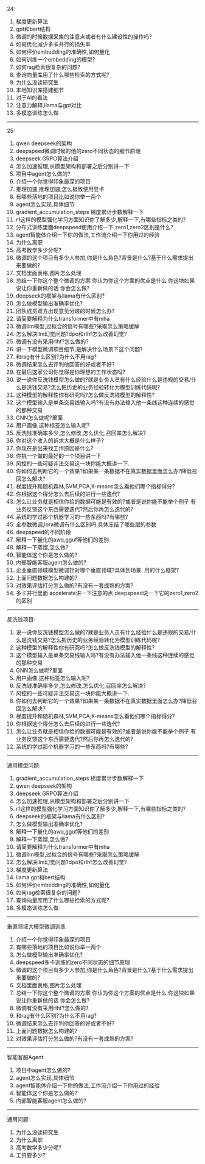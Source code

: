 
24:
1. 梯度更新算法
2. gpt和bert结构
3. 微调的时候数据采集的注意点或者有什么建设性的操作吗?
4. 如何优化减少多卡并行的损失率
5. 如何评价embedding的准确性,如何量化
6. 如何训练一个embedding的模型?
7. 如何rag检索很复杂的问题?
8. 查询向量库用了什么哪些检索的方式呢?
9. 为什么没读研究生
10. 本地知识库搭建细节
11. 对于AI的看法
12. 注意力解释,llama与gpt对比
13. 多模态训练怎么做

---

25:
1. qwen deepseek的架构
2. deepspeed微调时候的他的zero不同状态的细节原理
3. deepseek GRPO算法介绍
4. 怎么加速推理,从模型架构和部署之后分别讲一下
5. 项目中agent怎么做的?
6. 介绍一个你觉得印象最深的项目
7. 推理加速,推理加速,怎么极致使用显卡
8. 有哪些落地的项目比如说你举一两个
9. agent怎么实现,具体细节
10. gradient_accumulation_steps 梯度累计步数解释一下
11. r1这样的模型强化学习方面知识你了解多少,解释一下,有哪些指标之类的?
12. 分布式训练里面deepspeed使用介绍一下,zero1,zero2区别是什么?
13. agent智能体介绍一下你的做法,工作流介绍一下你用过的经验
14. 为什么离职
15. 高考数学多少分呢?
16. 微调的这个项目有多少人参加,你是什么角色?背景是什么?基于什么需求提出来要做的?
17. 文档里面表格,图片怎么处理
18. 总结一下你这个整个微调的方案 你认为你这个方案的优点是什么 你这块如果说让你重新做的话 你会怎么做?
19. deepseek的框架与llama有什么区别?
20. 怎么做模型输出准确率优化?
21. 团队成员双方出现意见分歧的时候怎么办?
22. 请简要解释为什么transformer中有mha
23. 微调llm模型,过拟合的信号有哪些?采取怎么策略缓解
24. 怎么解决llm幻觉问题?dpo和rlhf怎么改善幻觉?
25. 微调有没有采用rlhf?怎么做的?
26. 讲一下模型微调项目细节,是解决什么场景下这个问题?
27. 和rag有什么区别?为什么不用rag?
28. 微调结果怎么去评判他回答的好或者不好?
29. 在最后这家公司你觉得是你理想的工作状态吗?
30. 说一说你反洗钱模型怎么做的?就是业务人员有什么经验什么是违规的交易/什么是洗钱交易?怎么把历史的业务经验转化为模型训练代码呢?
31. 这种模型的解释性你有研究吗?怎么做反洗钱模型的解释性?
32. 这个模型输入是单条交易线输入吗?有没有办法输入他一条线这种连续的感觉的那种交易
33. GNN怎么做呢?里面
34. 用户画像,这种标签怎么输入呢?
35. 反洗钱准确率多少,怎么修改,怎么优化,召回率怎么解决?
36. 你对这个收入的诉求大概是什么样子?
37. 你现在是出来找工作原因是什么?
38. 你挑一个做的最好的一个项目讲一下
39. 风控的一些可疑非法交易这一块你能大概讲一下.
40. 你如何去判断它的一个效果?如果某一条数据不在真实数据里面怎么办?降低召回怎么解决?
41. 梯度提升和随机森林,SVM,PCA,K-means怎么看他们哪个指标得分?
42. 你根据这个得分怎么去后续的进行一些迭代?
43. 怎么让业务就是相信你给的数据可能是有效的?或者是说你能不能举个例子 有业务反馈这个东西需要迭代?然后你再怎么迭代的?
44. 系统的学过那个机器学习的一些东西吗?有哪些?
45. 全参数微调,lora微调有什么区别吗,具体冻结了哪些层的参数
46. deepspeed的不同阶段
47. 解释一下量化的awq,gguf等他们的差别
48. 解释一下蒸馏,怎么做?
49. 智能体这个你是怎么做的?
50. 内部智能客服agent怎么做的?
51. 企业垂直领域模型微调针对哪个垂直领域?具体到场景. 用的什么框架? 
52. 上面问题数据怎么构建的?
53. 对效果评估打分怎么做的?有没有一套成熟的方案?
54. 多卡并行里面 accelerate讲一下注意的点 deepspeed说一下它的zero1,zero2的区别

---

反洗钱项目:
1. 说一说你反洗钱模型怎么做的?就是业务人员有什么经验什么是违规的交易/什么是洗钱交易?怎么把历史的业务经验转化为模型训练代码呢?
2. 这种模型的解释性你有研究吗?怎么做反洗钱模型的解释性?
3. 这个模型输入是单条交易线输入吗?有没有办法输入他一条线这种连续的感觉的那种交易
4. GNN怎么做呢?里面
5. 用户画像,这种标签怎么输入呢?
6. 反洗钱准确率多少,怎么修改,怎么优化,召回率怎么解决?
7. 风控的一些可疑非法交易这一块你能大概讲一下.
8. 你如何去判断它的一个效果?如果某一条数据不在真实数据里面怎么办?降低召回怎么解决?
9. 梯度提升和随机森林,SVM,PCA,K-means怎么看他们哪个指标得分?
10. 你根据这个得分怎么去后续的进行一些迭代?
11. 怎么让业务就是相信你给的数据可能是有效的?或者是说你能不能举个例子 有业务反馈这个东西需要迭代?然后你再怎么迭代的?
12. 系统的学过那个机器学习的一些东西吗?有哪些?

---

通用模型问题:
1. gradient_accumulation_steps 梯度累计步数解释一下
2. qwen deepseek的架构
3. deepseek GRPO算法介绍
4. 怎么加速推理,从模型架构和部署之后分别讲一下
5. r1这样的模型强化学习方面知识你了解多少,解释一下,有哪些指标之类的?
6. deepseek的框架与llama有什么区别?
7. 怎么做模型输出准确率优化?
8. 解释一下量化的awq,gguf等他们的差别
9. 解释一下蒸馏,怎么做?
10. 请简要解释为什么transformer中有mha
11. 微调llm模型,过拟合的信号有哪些?采取怎么策略缓解
12. 怎么解决llm幻觉问题?dpo和rlhf怎么改善幻觉?
13. 梯度更新算法
14. llama gpt和bert结构
15. 如何评价embedding的准确性,如何量化
16. 如何rag检索很复杂的问题?
17. 查询向量库用了什么哪些检索的方式呢?
18. 多模态训练怎么做

---

垂直领域大模型微调训练 
1. 介绍一个你觉得印象最深的项目
2. 有哪些落地的项目比如说你举一两个
3. 怎么做模型输出准确率优化?
4. deepspeed多卡训练的zero不同状态的细节原理
5. 微调的这个项目有多少人参加,你是什么角色?背景是什么?基于什么需求提出来要做的?
6. 文档里面表格,图片怎么处理
7. 总结一下你这个整个微调的方案 你认为你这个方案的优点是什么 你这块如果说让你重新做的话 你会怎么做?
8. 微调有没有采用rlhf?怎么做的?
9. 和rag有什么区别?为什么不用rag?
10. 微调结果怎么去评判他回答的好或者不好?
11. 上面问题数据怎么构建的?
12. 对效果评估打分怎么做的?有没有一套成熟的方案?

---

智能客服Agent:
1. 项目中agent怎么做的?
2. agent怎么实现,具体细节
3. agent智能体介绍一下你的做法,工作流介绍一下你用过的经验
4. 智能体这个你是怎么做的?
5. 内部智能客服agent怎么做的?

---

通用问题:
1. 为什么没读研究生
2. 为什么离职
3. 高考数学多少分呢?
4. 工资要多少?
